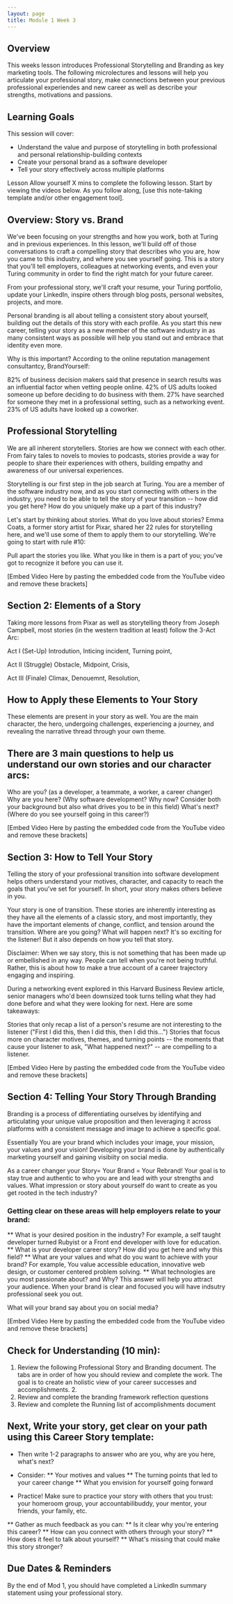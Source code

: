 ```yaml
---
layout: page
title: Module 1 Week 3
---
```


## Overview
This weeks lesson introduces Professional Storytelling and Branding as key marketing tools. The following microlectures and lessons will help you articulate your professional story, make connections between your previous professional experiendes and new career as well as describe your strengths, motivations and passions. 

## Learning Goals
This session will cover:
* Understand the value and purpose of storytelling in both professional and personal relationship-building contexts
* Create your personal brand as a software developer
* Tell your story effectively across multiple platforms

Lesson
Allow yourself X mins to complete the following lesson. Start by viewing the videos below. As you follow along, [use this note-taking template and/or other engagement tool].

## Overview: Story vs. Brand
We've been focusing on your strengths and how you work, both at Turing and in previous experiences. In this lesson, we'll build off of those conversations to craft a compelling story that describes who you are, how you came to this industry, and where you see yourself going. This is a story that you'll tell employers, colleagues at networking events, and even your Turing community in order to find the right match for your future career.

From your professional story, we'll craft your resume, your Turing portfolio, update your LinkedIn, inspire others through blog posts, personal websites, projects, and more.

Personal branding is all about telling a consistent story about yourself, building out the details of this story with each profile. As you start this new career, telling your story as a new member of the software industry in as many consistent ways as possible will help you stand out and embrace that identity even more.

Why is this important? According to the online reputation management consultantcy, BrandYourself:

82% of business decision makers said that presence in search results was an influential factor when vetting people online.
42% of US adults looked someone up before deciding to do business with them.
27% have searched for someone they met in a professional setting, such as a networking event.
23% of US adults have looked up a coworker.


## Professional Storytelling
We are all inherent storytellers. Stories are how we connect with each other. From fairy tales to novels to movies to podcasts, stories provide a way for people to share their experiences with others, building empathy and awareness of our universal experiences.

Storytelling is our first step in the job search at Turing. You are a member of the software industry now, and as you start connecting with others in the industry, you need to be able to tell the story of your transition -- how did you get here? How do you uniquely make up a part of this industry?

Let's start by thinking about stories. What do you love about stories? Emma Coats, a former story artist for Pixar, shared her 22 rules for storytelling here, and we'll use some of them to apply them to our storytelling. We're going to start with rule #10:

Pull apart the stories you like. What you like in them is a part of you;
you’ve got to recognize it before you can use it.


[Embed Video Here by pasting the embedded code from the YouTube video and remove these brackets]


## Section 2:  Elements of a Story
Taking more lessons from Pixar as well as storytelling theory from Joseph Campbell, most stories (in the western tradition at least) follow the 3-Act Arc:

Act I (Set-Up)
Introdution,
Inticing incident,
Turning point,

Act II (Struggle)
Obstacle,
Midpoint,
Crisis,

Act III (Finale)
Climax,
Denouemnt,
Resolution,


## How to Apply these Elements to Your Story
These elements are present in your story as well. You are the main character, the hero, undergoing challenges, experiencing a journey, and revealing the narrative thread through your own theme.

## There are 3 main questions to help us understand our own stories and our character arcs:

Who are you? (as a developer, a teammate, a worker, a career changer)
Why are you here? (Why software development? Why now? Consider both your background but also what drives you to be in this field)
What's next? (Where do you see yourself going in this career?)

[Embed Video Here by pasting the embedded code from the YouTube video and remove these brackets]

## Section 3:  How to Tell Your Story
Telling the story of your professional transition into software development helps others understand your motives, character, and capacity to reach the goals that you've set for yourself. In short, your story makes others believe in you.

Your story is one of transition. These stories are inherently interesting as they have all the elements of a classic story, and most importantly, they have the important elements of change, conflict, and tension around the transition. Where are you going? What will happen next? It's so exciting for the listener! But it also depends on how you tell that story.

Disclaimer: When we say story, this is not something that has been made up or embellished in any way. People can tell when you're not being truthful. Rather, this is about how to make a true account of a career trajectory engaging and inspiring.

During a networking event explored in this Harvard Business Review article, senior managers who'd been downsized took turns telling what they had done before and what they were looking for next. Here are some takeaways:

Stories that only recap a list of a person's resume are not interesting to the listener ("First I did this, then I did this, then I did this...")
Stories that focus more on character motives, themes, and turning points -- the moments that cause your listener to ask, "What happened next?" -- are compelling to a listener.



[Embed Video Here by pasting the embedded code from the YouTube video and remove these brackets]


## Section 4: Telling Your Story Through Branding

Branding is a process of differentiating ourselves by identifying and articulating your unique value proposition and then leveraging it across platforms with a consistent message and image to achieve a specific goal. 

Essentially You are your brand which includes your image, your mission, your values and your vision! Developing your brand is done by authentically marketing yourself and gaining visibiity on social media. 

As a career changer your Story= Your Brand = Your Rebrand! Your goal is to stay true and authentic to who you are and lead with your strengths and values.  What impression or story about yourself do want to create as you get rooted in the tech industry?

### Getting clear on these areas will help employers relate to your brand:
** What is your desired position in the industry? For example, a self taught developer turned Rubyist or a Front end developer with love for education. 
** What is your developer career story? How did you get here and why this field?
** What are your values and what do you want to achieve with your brand? For example, You value accessible education, innovative web design, or customer centered problem solving. 
** What technologies are you most passionate about? and Why? This answer will help you attract your audience. When your brand is clear and focused you will have indsutry professional seek you out. 

What will your brand say about you on social media? 

[Embed Video Here by pasting the embedded code from the YouTube video and remove these brackets]


## Check for Understanding (10 min):  
1. Review the following Professional Story and Branding document. The tabs are in order of how you should review and complete the work. The goal is to create an     holistic view of your career successes and accomplishments. 2. 
2. Review and complete the branding framework reflection questions
3. Review and complete the Running list of accomplishments document

##  Next,  Write your story, get clear on your path using this Career Story template:
* Then write 1-2 paragraphs to answer who are you, why are you here, what's next?

* Consider:
** Your motives and values
** The turning points that led to your career change
** What you envision for yourself going forward

* Practice! Make sure to practice your story with others that you trust: your homeroom group, your accountabilibuddy, your mentor, your friends, your family, etc. 

** Gather as much feedback as you can:
** Is it clear why you're entering this career?
** How can you connect with others through your story?
** How does it feel to talk about yourself?
** What's missing that could make this story stronger?

## Due Dates & Reminders
By the end of Mod 1, you should have completed a LinkedIn summary statement using your professional story.

 

